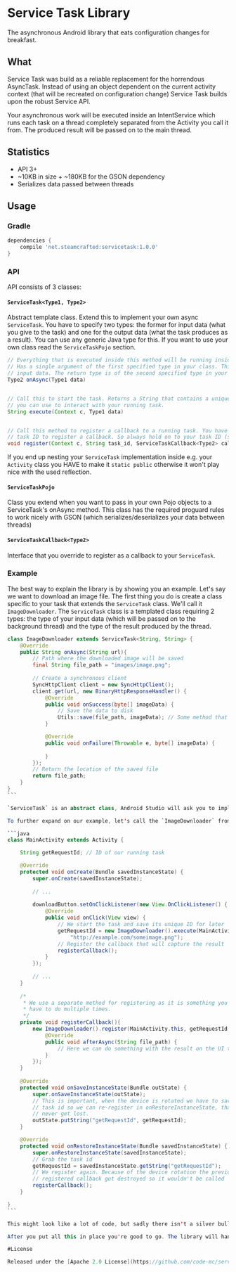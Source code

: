 # Service Task Library

The asynchronous Android library that eats configuration changes for breakfast.

## What

Service Task was build as a reliable replacement for the horrendous AsyncTask. Instead of using an object dependent on the current activity context (that will be recreated on configuration change) Service Task builds upon the robust Service API.

Your asynchronous work will be executed inside an IntentService which runs each task on a thread completely separated from the Activity you call it from. The produced result will be passed on to the main thread.

## Statistics

 * API 3+
 * ~10KB in size + ~180KB for the GSON dependency
 * Serializes data passed between threads

## Usage

### Gradle

```groovy
dependencies {
    compile 'net.steamcrafted:servicetask:1.0.0'
}
```

### API

API consists of 3 classes:

#### `ServiceTask<Type1, Type2>`

Abstract template class. Extend this to implement your own async `ServiceTask`. You have to specify two types: the former for input data (what you give to the task) and one for the output data (what the task produces as a result). You can use any generic Java type for this. If you want to use your own class read the `ServiceTaskPojo` section.

```java
// Everything that is executed inside this method will be running inside a separate thread.
// Has a single argument of the first specified type in your class. This will represent your
// input data. The return type is of the second specified type in your class.
Type2 onAsync(Type1 data)


// Call this to start the task. Returns a String that contains a unique ID which 
// you can use to interact with your running task.
String execute(Context c, Type1 data)


// Call this method to register a callback to a running task. You have to specify the 
// task ID to register a callback. So always hold on to your task ID (see example).
void register(Context c, String task_id, ServiceTaskCallback<Type2> callback)
```

If you end up nesting your `ServiceTask` implementation inside e.g. your `Activity` class you HAVE to make it `static public` otherwise it won't play nice with the used reflection.

#### `ServiceTaskPojo`

Class you extend when you want to pass in your own Pojo objects to a ServiceTask's onAsync method. This class has the required proguard rules to work nicely with GSON (which serializes/deserializes your data between threads)

#### `ServiceTaskCallback<Type2>`

Interface that you override to register as a callback to your `ServiceTask`.

### Example

The best way to explain the library is by showing you an example. Let's say we want to download an image file. The first thing you do is create a class specific to your task that extends the `ServiceTask` class. We'll call it `ImageDownloader`. The `ServiceTask` class is a templated class requiring 2 types: the type of your input data (which will be passed on to the background thread) and the type of the result produced by the thread.

````java
class ImageDownloader extends ServiceTask<String, String> {
    @Override
    public String onAsync(String url){
        // Path where the downloaded image will be saved
        final String file_path = "images/image.png";
        
        // Create a synchronous client
        SyncHttpClient client = new SyncHttpClient();
        client.get(url, new BinaryHttpResponseHandler() {
            @Override
            public void onSuccess(byte[] imageData) {
                // Save the data to disk
                Utils::save(file_path, imageData); // Some method that writes to disk
            }

            @Override
            public void onFailure(Throwable e, byte[] imageData) {
                
            }
        });
        // Return the location of the saved file
        return file_path;
    }
}
```

`ServiceTask` is an abstract class, Android Studio will ask you to implement the `onAsync` method. Everything inside this method will be executed inside a background thread.

To further expand on our example, let's call the `ImageDownloader` from an `Activity`:

```java
class MainActivity extends Activity {

    String getRequestId; // ID of our running task

    @Override
    protected void onCreate(Bundle savedInstanceState) {
        super.onCreate(savedInstanceState);
        
        // ...
        
        downloadButton.setOnClickListener(new View.OnClickListener() {
            @Override
            public void onClick(View view) {
                // We start the task and save its unique ID for later
                getRequestId = new ImageDownloader().execute(MainActivity.this,
                    "http://example.com/someimage.png");
                // Register the callback that will capture the result
                registerCallback();
            }
        });
        
        // ...
    }
    
    /*
     * We use a separate method for registering as it is something you'll
     * have to do multiple times.
     */
    private void registerCallback(){
        new ImageDownloader().register(MainActivity.this, getRequestId, new ServiceTask.ServiceTaskCallback<String>() {
            @Override
            public void afterAsync(String file_path) {
                // Here we can do something with the result on the UI thread
            }
        });
    }
    
    @Override
    protected void onSaveInstanceState(Bundle outState) {
        super.onSaveInstanceState(outState);
        // This is important, when the device is rotated we have to save the current
        // task id so we can re-register in onRestoreInstanceState, that way results
        // never get lost.
        outState.putString("getRequestId", getRequestId);
    }

    @Override
    protected void onRestoreInstanceState(Bundle savedInstanceState) {
        super.onRestoreInstanceState(savedInstanceState);
        // Grab the task id
        getRequestId = savedInstanceState.getString("getRequestId");
        // We register again. Because of the device rotation the previously
        // registered callback got destroyed so it wouldn't be called
        registerCallback();
    }

}
```

This might look like a lot of code, but sadly there isn't a silver bullet for retaining a value on configuration change. At least this time you only have to retain a string and not a complete object. Or worse: completely restart the request.

After you put all this in place you're good to go. The library will handle everything else for you.

#License

Released under the [Apache 2.0 License](https://github.com/code-mc/servicetask/blob/master/license.md)
